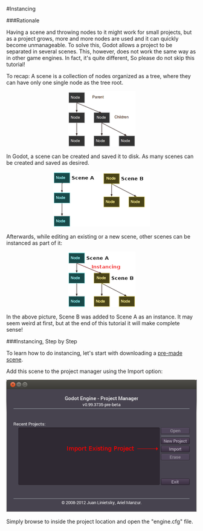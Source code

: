 #Instancing

###Rationale

Having a scene and throwing nodes to it might work for small projects, but as a project grows, more and more nodes are used and it can quickly become unmanageable. To solve this, Godot allows a project to be separated in several scenes. This, however, does not work the same way as in other game engines. In fact, it's quite different, So please do not skip this tutorial!

To recap: A scene is a collection of nodes organized as a tree, where they can have only one single node as the tree root. 

<p align="center"><img src="images/tree.png"></p>

In Godot, a scene can be created and saved it to disk. As many scenes can be created and saved as desired.

<p align="center"><img src="images/instancingpre.png"></p>

Afterwards, while editing an existing or a new scene, other scenes can be instanced as part of it:

<p align="center"><img src="images/instancing.png"></p>

In the above picture, Scene B was added to Scene A as an instance. It may seem weird at first, but at the end of this tutorial it will make complete sense!

###Instancing, Step by Step

To learn how to do instancing, let's start with downloading a [pre-made scene](media/instancing.zip).

Add this scene to the project manager using the Import option:

<p align="center"><img src="images/importproject.png"></p>

Simply browse to inside the project location and open the "engine.cfg" file. 





